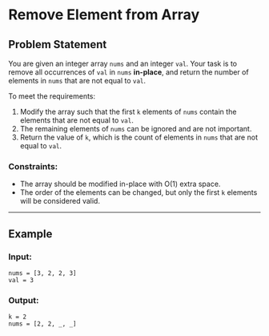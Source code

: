 # Remove Element from Array

## Problem Statement

You are given an integer array `nums` and an integer `val`. Your task is to remove all occurrences of `val` in `nums` **in-place**, and return the number of elements in `nums` that are not equal to `val`.

To meet the requirements:
1. Modify the array such that the first `k` elements of `nums` contain the elements that are not equal to `val`.
2. The remaining elements of `nums` can be ignored and are not important.
3. Return the value of `k`, which is the count of elements in `nums` that are not equal to `val`.

### Constraints:
- The array should be modified in-place with O(1) extra space.
- The order of the elements can be changed, but only the first `k` elements will be considered valid.

---

## Example

### Input:
```plaintext
nums = [3, 2, 2, 3]
val = 3
```

### Output:
```plaintext
k = 2
nums = [2, 2, _, _]
```